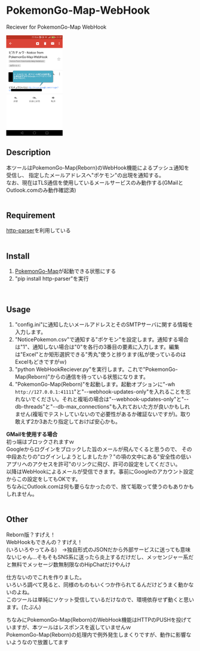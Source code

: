 # PokemonGo-Map-WebHook
Reciever for PokemonGo-Map WebHook  

<img src="images/demo01.png" width="30%">
<br>

## Description
本ツールはPokemonGo-Map(Reborn)のWebHook機能によるプッシュ通知を受信し、
指定したメールアドレスへ"ポケモン"の出現を通知する。  
なお、現在はTLS通信を使用しているメールサービスのみ動作する(GMailとOutlook.comのみ動作確認済)  
<br>

## Requirement
[http-parser](https://pypi.python.org/pypi/http-parser/ "http-parser")を利用している  
<br>

## Install
1. [PokemonGo-Map](https://github.com/PokemonGoMap/PokemonGo-Map "PokemonGo-Map")が起動できる状態にする  
2. "pip install http-parser"を実行  
<br>

## Usage
1. "config.ini"に通知したいメールアドレスとそのSMTPサーバに関する情報を入力します。  
2. "NoticePokemon.csv"で通知する"ポケモン"を設定します。通知する場合は"1"、通知しない場合は"0"を各行の3番目の要素に入力します。編集は"Excel"とか矩形選択できる"秀丸"使うと捗ります(私が使っているのはExcelもどきですがｗ)  
3. "python WebHookReciever.py"を実行します。これで"PokemonGo-Map(Reborn)"からの通信を待っている状態になります。  
4. "PokemonGo-Map(Reborn)"を起動します。起動オプションに"-wh `http://127.0.0.1:41111`"と"--webhook-updates-only"を入れることを忘れないでください。それと複垢の場合は"--webhook-updates-only"と"--db-threads"と"--db-max_connections"も入れておいた方が良いかもしれません(複垢でテストしていないので必要性があるか確証ないですが)。取り敢えず2か3あたり指定しておけば安心かも。  
  
**GMailを使用する場合**  
初っ端はブロックされますｗ  
Googleからログインをブロックした旨のメールが飛んでくると思うので、
その中段あたりの"ログインしようとしましたか？"の項の文中にある"安全性の低いアプリへのアクセスを許可"のリンクに飛び、許可の設定をしてください。  
以降はWebHookによるメールが受信できます。事前にGoogleのアカウント設定からこの設定をしてもOKです。  
ちなみにOutlook.comは何も要らなかったので、捨て垢取って使うのもありかもしれません。  
<br>

## Other
Reborn版？すげえ！  
WebHookもできんの？すげえ！  
(いろいろやってみる)　→独自形式のJSONだから外部サービスに送っても意味ないじゃん…そもそもSNS系に送ったら炎上するだけだし、メッセンジャー系だと無料でメッセージ数無制限なのHipChatだけやんけ  
  
仕方ないのでこれを作りました。  
いろいろ調べて見ると、同様のものもいくつか作られてるんだけどうまく動かないのよね。  
このツールは単純にソケット受信しているだけなので、環境依存せず動くと思います。(たぶん)  
  
ちなみにPokemonGo-Map(Reborn)のWebHook機能はHTTPのPUSHを投げていますが、本ツールはレスポンスを返していませんｗ  
PokemonGo-Map(Reborn)の処理内で例外発生しまくりですが、動作に影響ないようなので放置してます


